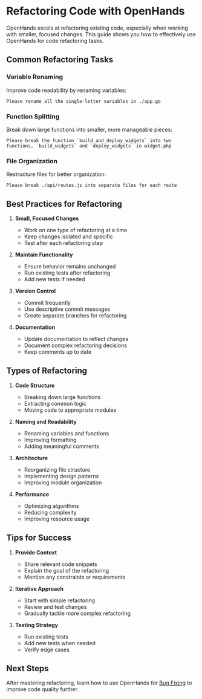 # Refactoring Code with OpenHands

OpenHands excels at refactoring existing code, especially when working with smaller, focused changes. This guide shows you how to effectively use OpenHands for code refactoring tasks.

## Common Refactoring Tasks

### Variable Renaming
Improve code readability by renaming variables:
```
Please rename all the single-letter variables in ./app.go
```

### Function Splitting
Break down large functions into smaller, more manageable pieces:
```
Please break the function `build_and_deploy_widgets` into two functions, `build_widgets` and `deploy_widgets` in widget.php
```

### File Organization
Restructure files for better organization:
```
Please break ./api/routes.js into separate files for each route
```

## Best Practices for Refactoring

1. **Small, Focused Changes**
   - Work on one type of refactoring at a time
   - Keep changes isolated and specific
   - Test after each refactoring step

2. **Maintain Functionality**
   - Ensure behavior remains unchanged
   - Run existing tests after refactoring
   - Add new tests if needed

3. **Version Control**
   - Commit frequently
   - Use descriptive commit messages
   - Create separate branches for refactoring

4. **Documentation**
   - Update documentation to reflect changes
   - Document complex refactoring decisions
   - Keep comments up to date

## Types of Refactoring

1. **Code Structure**
   - Breaking down large functions
   - Extracting common logic
   - Moving code to appropriate modules

2. **Naming and Readability**
   - Renaming variables and functions
   - Improving formatting
   - Adding meaningful comments

3. **Architecture**
   - Reorganizing file structure
   - Implementing design patterns
   - Improving module organization

4. **Performance**
   - Optimizing algorithms
   - Reducing complexity
   - Improving resource usage

## Tips for Success

1. **Provide Context**
   - Share relevant code snippets
   - Explain the goal of the refactoring
   - Mention any constraints or requirements

2. **Iterative Approach**
   - Start with simple refactoring
   - Review and test changes
   - Gradually tackle more complex refactoring

3. **Testing Strategy**
   - Run existing tests
   - Add new tests when needed
   - Verify edge cases

## Next Steps

After mastering refactoring, learn how to use OpenHands for [Bug Fixing](bug-fixing.md) to improve code quality further.